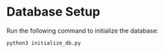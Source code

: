 # Database Setup

Run the following command to initialize the database:

```bash
python3 initialize_db.py
